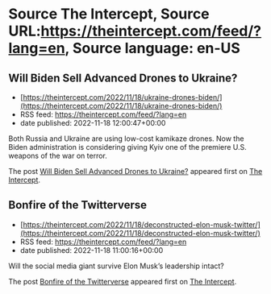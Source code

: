 # Source The Intercept, Source URL:https://theintercept.com/feed/?lang=en, Source language: en-US

## Will Biden Sell Advanced Drones to Ukraine?
 - [https://theintercept.com/2022/11/18/ukraine-drones-biden/](https://theintercept.com/2022/11/18/ukraine-drones-biden/)
 - RSS feed: https://theintercept.com/feed/?lang=en
 - date published: 2022-11-18 12:00:47+00:00

<p>Both Russia and Ukraine are using low-cost kamikaze drones. Now the Biden administration is considering giving Kyiv one of the premiere U.S. weapons of the war on terror.</p>
<p>The post <a href="https://theintercept.com/2022/11/18/ukraine-drones-biden/" rel="nofollow">Will Biden Sell Advanced Drones to Ukraine?</a> appeared first on <a href="https://theintercept.com" rel="nofollow">The Intercept</a>.</p>

## Bonfire of the Twitterverse
 - [https://theintercept.com/2022/11/18/deconstructed-elon-musk-twitter/](https://theintercept.com/2022/11/18/deconstructed-elon-musk-twitter/)
 - RSS feed: https://theintercept.com/feed/?lang=en
 - date published: 2022-11-18 11:00:16+00:00

<p>Will the social media giant survive Elon Musk’s leadership intact?</p>
<p>The post <a href="https://theintercept.com/2022/11/18/deconstructed-elon-musk-twitter/" rel="nofollow">Bonfire of the Twitterverse</a> appeared first on <a href="https://theintercept.com" rel="nofollow">The Intercept</a>.</p>
